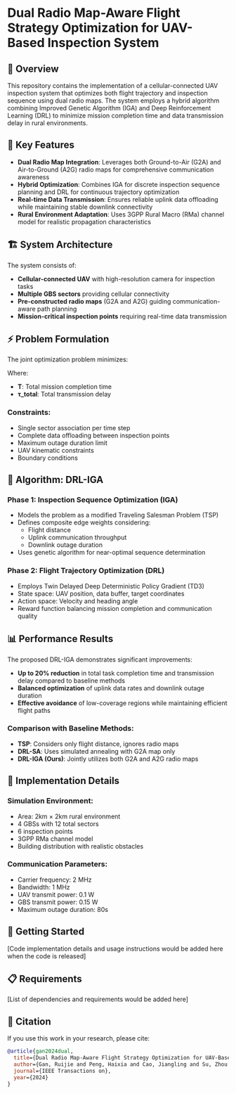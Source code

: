# Dual Radio Map-Aware Flight Strategy Optimization for UAV-Based Inspection System

## 📖 Overview

This repository contains the implementation of a cellular-connected UAV inspection system that optimizes both flight trajectory and inspection sequence using dual radio maps. The system employs a hybrid algorithm combining Improved Genetic Algorithm (IGA) and Deep Reinforcement Learning (DRL) to minimize mission completion time and data transmission delay in rural environments.

## 🎯 Key Features

- **Dual Radio Map Integration**: Leverages both Ground-to-Air (G2A) and Air-to-Ground (A2G) radio maps for comprehensive communication awareness
- **Hybrid Optimization**: Combines IGA for discrete inspection sequence planning and DRL for continuous trajectory optimization
- **Real-time Data Transmission**: Ensures reliable uplink data offloading while maintaining stable downlink connectivity
- **Rural Environment Adaptation**: Uses 3GPP Rural Macro (RMa) channel model for realistic propagation characteristics

## 🏗 System Architecture

The system consists of:
- **Cellular-connected UAV** with high-resolution camera for inspection tasks
- **Multiple GBS sectors** providing cellular connectivity
- **Pre-constructed radio maps** (G2A and A2G) guiding communication-aware path planning
- **Mission-critical inspection points** requiring real-time data transmission

## ⚡ Problem Formulation

The joint optimization problem minimizes:

Where:
- **T**: Total mission completion time
- **τ_total**: Total transmission delay

### Constraints:
- Single sector association per time step
- Complete data offloading between inspection points
- Maximum outage duration limit
- UAV kinematic constraints
- Boundary conditions

## 🧠 Algorithm: DRL-IGA

### Phase 1: Inspection Sequence Optimization (IGA)
- Models the problem as a modified Traveling Salesman Problem (TSP)
- Defines composite edge weights considering:
  - Flight distance
  - Uplink communication throughput
  - Downlink outage duration
- Uses genetic algorithm for near-optimal sequence determination

### Phase 2: Flight Trajectory Optimization (DRL)
- Employs Twin Delayed Deep Deterministic Policy Gradient (TD3)
- State space: UAV position, data buffer, target coordinates
- Action space: Velocity and heading angle
- Reward function balancing mission completion and communication quality

## 📊 Performance Results

The proposed DRL-IGA demonstrates significant improvements:

- **Up to 20% reduction** in total task completion time and transmission delay compared to baseline methods
- **Balanced optimization** of uplink data rates and downlink outage duration
- **Effective avoidance** of low-coverage regions while maintaining efficient flight paths

### Comparison with Baseline Methods:
- **TSP**: Considers only flight distance, ignores radio maps
- **DRL-SA**: Uses simulated annealing with G2A map only
- **DRL-IGA (Ours)**: Jointly utilizes both G2A and A2G radio maps

## 🔧 Implementation Details

### Simulation Environment:
- Area: 2km × 2km rural environment
- 4 GBSs with 12 total sectors
- 6 inspection points
- 3GPP RMa channel model
- Building distribution with realistic obstacles

### Communication Parameters:
- Carrier frequency: 2 MHz
- Bandwidth: 1 MHz
- UAV transmit power: 0.1 W
- GBS transmit power: 0.15 W
- Maximum outage duration: 80s

## 🚀 Getting Started

[Code implementation details and usage instructions would be added here when the code is released]

## 📋 Requirements

[List of dependencies and requirements would be added here]

## 📝 Citation

If you use this work in your research, please cite:

```bibtex
@article{gan2024dual,
  title={Dual Radio Map-Aware Flight Strategy Optimization for UAV-Based Inspection System},
  author={Gan, Ruijie and Peng, Haixia and Cao, Jiangling and Su, Zhou and Luan, Tom H and Cheng, Nan},
  journal={IEEE Transactions on},
  year={2024}
}
